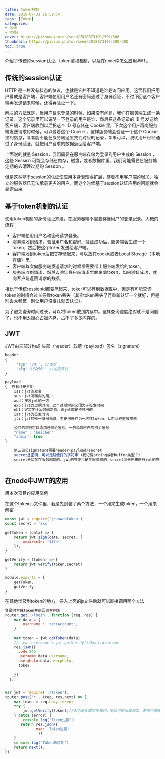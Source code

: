 ```yaml
---
title: Token机制
date: 2018-07-31 15:59:34
tags: [Token]
categories: 
- 后端
- Node
cover: https://picsum.photos/seed/2018073101/500/300
thumbnail: https://picsum.photos/seed/2018073101/500/300
toc: true
---
```

介绍了传统的session认证，token鉴权机制，以及在node中怎么应用JWT。
<!-- more -->
## 传统的session认证
   HTTP 是一种没有状态的协议，也就是它并不知道是谁是访问应用。这里我们把用户看成是客户端，客户端使用用户名还有密码通过了身份验证，不过下回这个客户端再发送请求时候，还得再验证一下。

   解决的方法就是，当用户请求登录的时候，如果没有问题，我们在服务端生成一条记录，这个记录里可以说明一下登录的用户是谁，然后把这条记录的 ID 号发送给客户端，客户端收到以后把这个 ID 号存储在 Cookie 里，下次这个用户再向服务端发送请求的时候，可以带着这个 Cookie ，这样服务端会验证一个这个 Cookie 里的信息，看看能不能在服务端这里找到对应的记录，如果可以，说明用户已经通过了身份验证，就把用户请求的数据返回给客户端。

   上面说的就是 Session，我们需要在服务端存储为登录的用户生成的 Session ，这些 Session 可能会存储在内存，磁盘，或者数据库里。我们可能需要在服务端定期的去清理过期的 Session 。

   但是这种基于session的认证使应用本身很难得扩展，随着不用客户端的增加，独立的服务器已无法承载更多的用户，而这个时候基于session认证应用的问题就会暴露出来

## 基于token机制的认证
使用token机制的身份验证方法，在服务器端不需要存储用户的登录记录。大概的流程：

+ 客户端使用用户名和密码请求登录。
+ 服务端收到请求，验证用户名和密码。验证成功后，服务端会生成一个token，然后把这个token发送给客户端。
+ 客户端收到token后把它存储起来，可以放在cookie或者Local Storage（本地存储）里。
+ 客户端每次向服务端发送请求的时候都需要带上服务端发给的token。
+ 服务端收到请求，然后去验证客户端请求里面带着token，如果验证成功，就向客户端返回请求的数据。

相比于传统sessionid都要存起来，token可以存到数据库中，但是有可能查询token的时间会过长导致token丢失（其实token丢失了再重新认证一个就好，但是别丢太频繁，别让用户没事儿就去认证）。

为了避免查询时间过长，可以将token放到内存中。这样查询速度绝对就不是问题了，也不用太担心占据内存，占不了多少内存的。

## JWT
JWT由三部分构成   头部（header）载荷（payload）签名（signature）
```js
header
{
     'typ':'JWT', //类型
     'alg':'HS256'  //加密算法
}
```
```js
payload
{  原有注册声明
    iss：jwt签发者
    sub：jwt所面向的用户
    aud：接收jwt的一方
    exp：jwt的过期时间，这个过期时间必须大于签发时间
    nbf：定义在什么时间之前，该jwt都是不可用的
    iat：jwt的签发时间
    jti：jwt的唯一身份标识，主要用来作为一次性token，从而回避重放攻击 

    公共的声明可以添加任何的信息，一般添加用户的相关信息
    "name" : "beichen"
    "admin": true
}
```

```js
    第三部分signature需要header+payload+secret
    secret是密钥，可以是随便打的字符串 (我记得string或者buffer类型？)
    secret是保存在服务器端的，jwt的签发也是在服务端的，secret就是用来进行jwt的签发和jwt的验证，所以它就是你服务端的私钥，在任何场景都不应该流露出去，一旦客户端得知这个secret，那就意味着客户端可以自我签发jwt了
   
```

## 在node中JWT的应用
用本次项目的应用举例

在这个token.js文件里，我是先封装了两个方法，一个用来生成token，一个用来解密
```js
const jwt = require('jsonwebtoken');
const secret = 'zxc' 

getToken = (data) => {
    return jwt.sign(data, secret, {
        expiresIn: "168h"
    });
}

getVerify = (token) => {
    return jwt.verify(token,secret)
}

module.exports = {
    getToken,
    getVerify
}
```

在其他涉及到token的地方，导入上面的js文件后就可以直接调用两个方法

```js
登录时生成token并返回给客户端
router.get('/login', function (req, res) { 
    var data = {
        username : 'testAccount',
    }
  
    var token = jwt.getToken(data)
    //  var username = jwt.getVerify(token).username
    res.json({
      code:200,
      username:data.username,
      userphoto:data.userphoto,
      token
     
    })
  });
  
```


```js
var jwt = require('./token');
router.post('*', (req, res,next) => {
    var token = req.body.token;
    try {
        jwt.getVerify(token);//因为是写成同步操作，所以可能出现异常，要自行捕获
    } catch (error) {
        console.log('Token过期')
       return res.json({
              msg: 'Token过期'
               })
    }
    console.log('Token未过期')
    return next();
})

```
